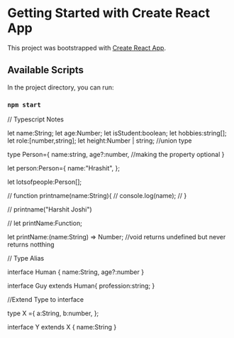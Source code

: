 # Getting Started with Create React App

This project was bootstrapped with [Create React App](https://github.com/facebook/create-react-app).

## Available Scripts

In the project directory, you can run:

### `npm start`

//                 Typescript Notes


let name:String;
let age:Number;
let isStudent:boolean;
let hobbies:string[];
let role:[number,string];
let height:Number | string; //union type



type Person={
  name:string,
  age?:number, //making the property optional
}

let person:Person={
  name:"Hrashit",
};

let lotsofpeople:Person[];

// function printname(name:String){
//   console.log(name);
// }

// printname("Harshit Joshi")

// let printName:Function;

let printName:(name:String) => Number; //void returns undefined but never returns notthing

// Type Alias 

interface Human {
  name:String,
  age?:number
}  

interface Guy extends Human{
  profession:string;
}

//Extend Type to interface

type X ={
a:String,
b:number,
};

interface Y extends X {
 name:String
}
